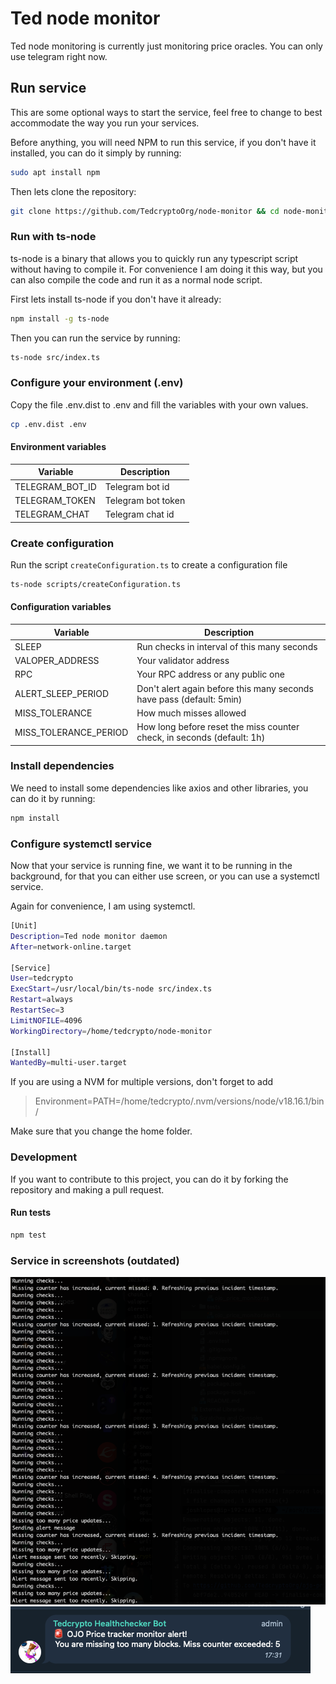 # Ted node monitor

Ted node monitoring is currently just monitoring price oracles. 
You can only use telegram right now.

## Run service

This are some optional ways to start the service, feel free to change to best accommodate the way you
run your services.

Before anything, you will need NPM to run this service, if you don't have it installed, you can do it
simply by running:

```bash
sudo apt install npm
```

Then lets clone the repository:

```bash
git clone https://github.com/TedcryptoOrg/node-monitor && cd node-monitor
```

### Run with ts-node

ts-node is a binary that allows you to quickly run any typescript script without having to compile it. For convenience
I am doing it this way, but you can also compile the code and run it as a normal node script.

First lets install ts-node if you don't have it already:

```bash
npm install -g ts-node
```

Then you can run the service by running:

```bash
ts-node src/index.ts
```

### Configure your environment (.env)

Copy the file .env.dist to .env and fill the variables with your own values.

```bash
cp .env.dist .env
```

#### Environment variables

| Variable              | Description                                                            |
|-----------------------|------------------------------------------------------------------------|
| TELEGRAM_BOT_ID       | Telegram bot id                                                        |
| TELEGRAM_TOKEN        | Telegram bot token                                                     |
| TELEGRAM_CHAT         | Telegram chat id                                                       |

### Create configuration

Run the script `createConfiguration.ts` to create a configuration file

```bash
ts-node scripts/createConfiguration.ts
```

#### Configuration variables

| Variable              | Description                                                            |
|-----------------------|------------------------------------------------------------------------|
| SLEEP                 | Run checks in interval of this many seconds                            |
| VALOPER_ADDRESS       | Your validator address                                                 |
| RPC                   | Your RPC address or any public one                                     |
| ALERT_SLEEP_PERIOD    | Don't alert again before this many seconds have pass (default: 5min)   |
| MISS_TOLERANCE        | How much misses allowed                                                |
| MISS_TOLERANCE_PERIOD | How long before reset the miss counter check, in seconds (default: 1h) |

### Install dependencies

We need to install some dependencies like axios and other libraries, you can do it by running:

```bash
npm install
```

### Configure systemctl service

Now that your service is running fine, we want it to be running in the background, for that you can either use
screen, or you can use a systemctl service.

Again for convenience, I am using systemctl. 

```bash
[Unit]
Description=Ted node monitor daemon
After=network-online.target

[Service]
User=tedcrypto
ExecStart=/usr/local/bin/ts-node src/index.ts
Restart=always
RestartSec=3
LimitNOFILE=4096
WorkingDirectory=/home/tedcrypto/node-monitor

[Install]
WantedBy=multi-user.target
```

If you are using a NVM for multiple versions, don't forget to add

> Environment=PATH=/home/tedcrypto/.nvm/versions/node/v18.16.1/bin/

Make sure that you change the home folder.

### Development

If you want to contribute to this project, you can do it by forking the repository and making a pull request.

#### Run tests

```bash
npm test
```

### Service in screenshots (outdated)

![img.png](docs/assets/terminal.png)
![img.png](docs/assets/telegram_alert.png)